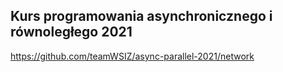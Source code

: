 

## Kurs programowania asynchronicznego i równoległego 2021

https://github.com/teamWSIZ/async-parallel-2021/network
